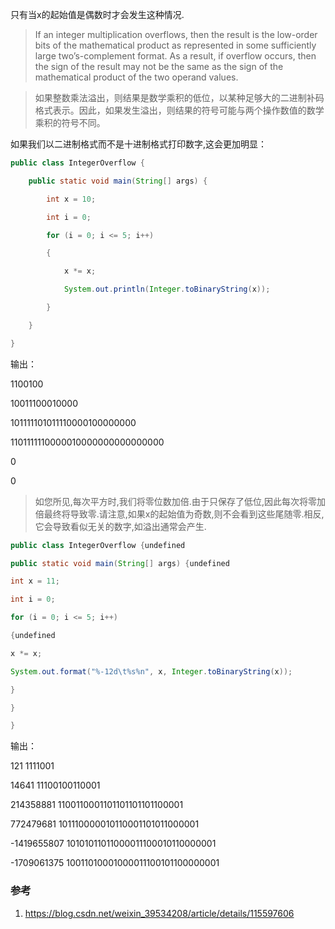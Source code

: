 只有当x的起始值是偶数时才会发生这种情况.

> If an integer multiplication overflows, then the result is the low-order bits of the mathematical product as represented in some sufficiently large two’s-complement format. As a result, if overflow occurs, then the sign of the result may not be the same as the sign of the mathematical product of the two operand values.

> 如果整数乘法溢出，则结果是数学乘积的低位，以某种足够大的二进制补码格式表示。因此，如果发生溢出，则结果的符号可能与两个操作数值的数学乘积的符号不同。

如果我们以二进制格式而不是十进制格式打印数字,这会更加明显：

```java
public class IntegerOverflow {

    public static void main(String[] args) {

        int x = 10;

        int i = 0;

        for (i = 0; i <= 5; i++)

        {

            x *= x;

            System.out.println(Integer.toBinaryString(x));

        }

    }

}
```

输出：

1100100

10011100010000

101111101011110000100000000

1101111110000010000000000000000

0

0

> 如您所见,每次平方时,我们将零位数加倍.由于只保存了低位,因此每次将零加倍最终将导致零.请注意,如果x的起始值为奇数,则不会看到这些尾随零.相反,它会导致看似无关的数字,如溢出通常会产生.

```java
public class IntegerOverflow {undefined

public static void main(String[] args) {undefined

int x = 11;

int i = 0;

for (i = 0; i <= 5; i++)

{undefined

x *= x;

System.out.format("%-12d\t%s%n", x, Integer.toBinaryString(x));

}

}

}
```

输出：

121 1111001

14641 11100100110001

214358881 1100110001101101101101100001

772479681 101110000010110001101011000001

-1419655807 10101011011000011100010110000001

-1709061375 10011010001000011100101100000001

### 参考

1. https://blog.csdn.net/weixin_39534208/article/details/115597606